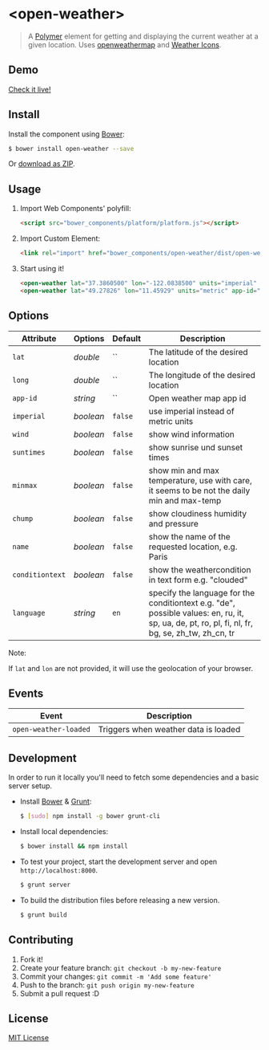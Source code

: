 # &lt;open-weather&gt;

> A [Polymer](http://www.polymer-project.org/) element for getting and displaying the current weather at a given location.
> Uses [openweathermap](http://openweathermap.org/API) and [Weather Icons](https://github.com/erikflowers/weather-icons/).

## Demo

[Check it live!](http://dotch.github.io/open-weather)

## Install

Install the component using [Bower](http://bower.io/):

```sh
$ bower install open-weather --save
```

Or [download as ZIP](https://github.com/dotch/open-weather/archive/master.zip).

## Usage

1. Import Web Components' polyfill:

    ```html
    <script src="bower_components/platform/platform.js"></script>
    ```

2. Import Custom Element:

    ```html
    <link rel="import" href="bower_components/open-weather/dist/open-weather.html">
    ```

3. Start using it!

    ```html
    <open-weather lat="37.3860500" lon="-122.0838500" units="imperial" app-id="your-open-weather-map-app-id"></open-weather>
    <open-weather lat="49.27826" lon="11.45929" units="metric" app-id="your-open-weather-map-app-id"></open-weather>
    ```

## Options

Attribute       | Options     | Default      | Description
---             | ---         | ---          | ---
`lat`           | *double*    | ``           | The latitude of the desired location
`long`          | *double*    | ``           | The longitude of the desired location
`app-id`        | *string*    | ``           | Open weather map app id
`imperial`      | *boolean*   | `false`      | use imperial instead of metric units
`wind`          | *boolean*   | `false`      | show wind information
`suntimes`      | *boolean*   | `false`      | show sunrise und sunset times
`minmax`        | *boolean*   | `false`      | show min and max temperature, use with care, it seems to be not the daily min and max-temp
`chump`         | *boolean*   | `false`      | show cloudiness humidity and pressure
`name`          | *boolean*   | `false`      | show the name of the requested location, e.g. Paris
`conditiontext` | *boolean*   | `false`      | show the weathercondition in text form e.g. "clouded"
`language`      | *string*    | `en`         | specify the language for the conditiontext e.g. "de", possible values: en, ru, it, sp, ua, de, pt, ro, pl, fi, nl, fr, bg, se, zh_tw, zh_cn, tr

Note:

If `lat` and `lon` are not provided, it will use the geolocation of your browser.

## Events

Event                    | Description
---                      | ---
`open-weather-loaded` | Triggers when weather data is loaded

## Development

In order to run it locally you'll need to fetch some dependencies and a basic server setup.

* Install [Bower](http://bower.io/) & [Grunt](http://gruntjs.com/):

    ```sh
    $ [sudo] npm install -g bower grunt-cli
    ```

* Install local dependencies:

    ```sh
    $ bower install && npm install
    ```

* To test your project, start the development server and open `http://localhost:8000`.

    ```sh
    $ grunt server
    ```

* To build the distribution files before releasing a new version.

    ```sh
    $ grunt build
    ```

## Contributing

1. Fork it!
2. Create your feature branch: `git checkout -b my-new-feature`
3. Commit your changes: `git commit -m 'Add some feature'`
4. Push to the branch: `git push origin my-new-feature`
5. Submit a pull request :D

## License

[MIT License](http://opensource.org/licenses/MIT)
